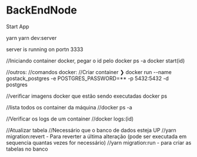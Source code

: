 # BackEndNode

Start App

yarn
yarn dev:server

server is running on portn 3333

//Iniciando container docker, pegar o id pelo docker ps -a
docker start(id)

//outros:
//comandos docker:
//Criar container
❯ docker run --name gostack_postgres -e POSTGRES_PASSWORD=\*\* -p 5432:5432 -d postgres

//verificar imagens docker que estão sendo executadas
docker ps

//lista todos os container da máquina
//docker ps -a

//Verificar os logs de um container
//docker logs:(id)

//Atualizar tabela
//Necessário que o banco de dados esteja UP
//yarn migration:revert - Para reverter a última alteração (pode ser executada em sequencia quantas vezes for necessário)
//yarn migration:run - para criar as tabelas no banco
